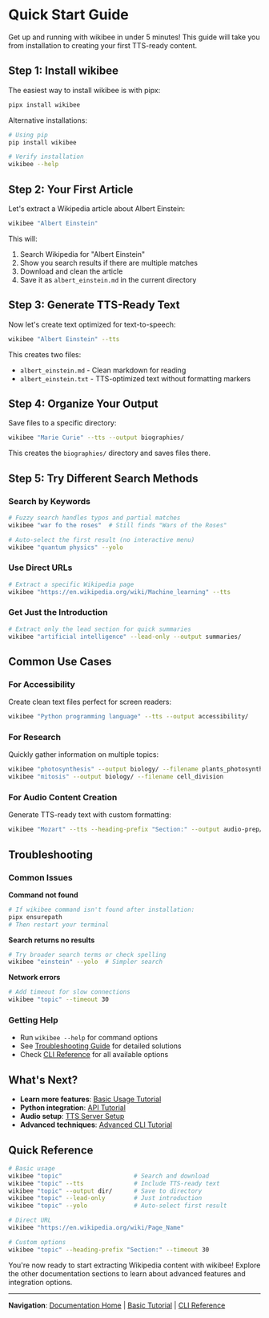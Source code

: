 # Quick Start Guide

Get up and running with wikibee in under 5 minutes! This guide will take you from installation to creating your first TTS-ready content.

## Step 1: Install wikibee

The easiest way to install wikibee is with pipx:

```bash
pipx install wikibee
```

Alternative installations:
```bash
# Using pip
pip install wikibee

# Verify installation
wikibee --help
```

## Step 2: Your First Article

Let's extract a Wikipedia article about Albert Einstein:

```bash
wikibee "Albert Einstein"
```

This will:
1. Search Wikipedia for "Albert Einstein"  
2. Show you search results if there are multiple matches
3. Download and clean the article
4. Save it as `albert_einstein.md` in the current directory

## Step 3: Generate TTS-Ready Text

Now let's create text optimized for text-to-speech:

```bash
wikibee "Albert Einstein" --tts
```

This creates two files:
- `albert_einstein.md` - Clean markdown for reading
- `albert_einstein.txt` - TTS-optimized text without formatting markers

## Step 4: Organize Your Output

Save files to a specific directory:

```bash
wikibee "Marie Curie" --tts --output biographies/
```

This creates the `biographies/` directory and saves files there.

## Step 5: Try Different Search Methods

### Search by Keywords
```bash
# Fuzzy search handles typos and partial matches
wikibee "war fo the roses"  # Still finds "Wars of the Roses"

# Auto-select the first result (no interactive menu)
wikibee "quantum physics" --yolo
```

### Use Direct URLs
```bash
# Extract a specific Wikipedia page
wikibee "https://en.wikipedia.org/wiki/Machine_learning" --tts
```

### Get Just the Introduction
```bash
# Extract only the lead section for quick summaries
wikibee "artificial intelligence" --lead-only --output summaries/
```

## Common Use Cases

### For Accessibility
Create clean text files perfect for screen readers:
```bash
wikibee "Python programming language" --tts --output accessibility/
```

### For Research
Quickly gather information on multiple topics:
```bash
wikibee "photosynthesis" --output biology/ --filename plants_photosynthesis
wikibee "mitosis" --output biology/ --filename cell_division
```

### For Audio Content Creation
Generate TTS-ready text with custom formatting:
```bash
wikibee "Mozart" --tts --heading-prefix "Section:" --output audio-prep/
```

## Troubleshooting

### Common Issues

**Command not found**
```bash
# If wikibee command isn't found after installation:
pipx ensurepath
# Then restart your terminal
```

**Search returns no results**
```bash
# Try broader search terms or check spelling
wikibee "einstein" --yolo  # Simpler search
```

**Network errors**
```bash
# Add timeout for slow connections
wikibee "topic" --timeout 30
```

### Getting Help

- Run `wikibee --help` for command options
- See [Troubleshooting Guide](reference/troubleshooting.md) for detailed solutions
- Check [CLI Reference](reference/cli-reference.md) for all available options

## What's Next?

- **Learn more features**: [Basic Usage Tutorial](tutorial/basic-usage.md)
- **Python integration**: [API Tutorial](tutorial/api-usage.md)
- **Audio setup**: [TTS Server Setup](tutorial/tts-setup.md)
- **Advanced techniques**: [Advanced CLI Tutorial](tutorial/advanced-cli.md)

## Quick Reference

```bash
# Basic usage
wikibee "topic"                    # Search and download
wikibee "topic" --tts              # Include TTS-ready text  
wikibee "topic" --output dir/      # Save to directory
wikibee "topic" --lead-only        # Just introduction
wikibee "topic" --yolo             # Auto-select first result

# Direct URL
wikibee "https://en.wikipedia.org/wiki/Page_Name"

# Custom options
wikibee "topic" --heading-prefix "Section:" --timeout 30
```

You're now ready to start extracting Wikipedia content with wikibee! Explore the other documentation sections to learn about advanced features and integration options.

---

**Navigation**: [Documentation Home](README.md) | [Basic Tutorial](tutorial/basic-usage.md) | [CLI Reference](reference/cli-reference.md)
